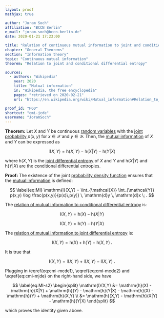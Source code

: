 ```yaml
---
layout: proof
mathjax: true

author: "Joram Soch"
affiliation: "BCCN Berlin"
e_mail: "joram.soch@bccn-berlin.de"
date: 2020-01-21 17:23:00

title: "Relation of continuous mutual information to joint and conditional differential entropy"
chapter: "General Theorems"
section: "Information theory"
topic: "Continuous mutual information"
theorem: "Relation to joint and conditional differential entropy"

sources:
  - authors: "Wikipedia"
    year: 2020
    title: "Mutual information"
    in: "Wikipedia, the free encyclopedia"
    pages: "retrieved on 2020-02-21"
    url: "https://en.wikipedia.org/wiki/Mutual_information#Relation_to_conditional_and_joint_entropy"

proof_id: "P60"
shortcut: "cmi-jcde"
username: "JoramSoch"
---
```



**Theorem:** Let $X$ and $Y$ be continuous [random variables](/D/rvar) with the [joint probability](/D/prob-joint) $p(x,y)$ for $x \in \mathcal{X}$ and $y \in \mathcal{Y}$. Then, the [mutual information](/D/mi) of $X$ and $Y$ can be expressed as

$$ \label{eq:dmi-jce}
\mathrm{I}(X,Y) = \mathrm{h}(X,Y) - \mathrm{h}(X|Y) - \mathrm{h}(Y|X)
$$

where $\mathrm{h}(X,Y)$ is the [joint differential entropy](/D/dent-joint) of $X$ and $Y$ and $\mathrm{h}(X \vert Y)$ and $\mathrm{h}(Y \vert X)$ are the [conditional differential entropies](/D/dent-cond).


**Proof:** The existence of the joint [probability density function](/D/pdf) ensures that the [mutual information](/D/mi) is defined:

$$ \label{eq:MI}
\mathrm{I}(X,Y) = \int_{\mathcal{X}} \int_{\mathcal{Y}} p(x,y) \log \frac{p(x,y)}{p(x)\,p(y)} \, \mathrm{d}y \, \mathrm{d}x \; .
$$

The [relation of mutual information to conditional differential entropy](/P/cmi-mcde) is:

$$ \label{eq:cmi-mcde1}
\mathrm{I}(X,Y) = \mathrm{h}(X) - \mathrm{h}(X|Y)
$$

$$ \label{eq:cmi-mcde2}
\mathrm{I}(X,Y) = \mathrm{h}(Y) - \mathrm{h}(Y|X)
$$

The [relation of mutual information to joint differential entropy](/P/cmi-mjde) is:

$$ \label{eq:cmi-mjde}
\mathrm{I}(X,Y) = \mathrm{h}(X) + \mathrm{h}(Y) - \mathrm{h}(X,Y) \; .
$$

It is true that

$$ \label{eq:MI-s1}
\mathrm{I}(X,Y) = \mathrm{I}(X,Y) + \mathrm{I}(X,Y) - \mathrm{I}(X,Y) \; .
$$

Plugging in \eqref{eq:cmi-mcde1}, \eqref{eq:cmi-mcde2} and \eqref{eq:cmi-mjde} on the right-hand side, we have

$$ \label{eq:MI-s2}
\begin{split}
\mathrm{I}(X,Y) &= \mathrm{h}(X) - \mathrm{h}(X|Y) + \mathrm{h}(Y) - \mathrm{h}(Y|X) - \mathrm{h}(X) - \mathrm{h}(Y) + \mathrm{h}(X,Y) \\
&= \mathrm{h}(X,Y) - \mathrm{h}(X|Y) - \mathrm{h}(Y|X)
\end{split}
$$

which proves the identity given above.